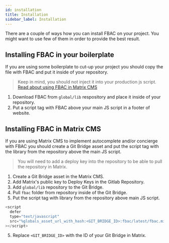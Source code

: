 ```yaml
---
id: installation
title: Installation
sidebar_label: Installation
---
```


There are a couple of ways how you can install FBAC on your project. You might want to use few of them in order to provide the best result.

## Installing FBAC in your boilerplate

If you are using some boilerplate to cut-up your project you should copy the file with FBAC and put it inside of your repository.

> Keep in mind, you should not inject it into your production js script. [Read about using FBAC in Matrix CMS](#installing-fbac-in-matrix-cms)

1. Download FBAC from `global/lib` respository and place it inside of your repository.
2. Put a script tag with FBAC above your main JS script in a footer of website.

## Installing FBAC in Matrix CMS

If you are using Matrix CMS to implement autocomplete and/or concierge with FBAC you should create a Git Bridge asset and put the script tag with the library from the repository above the main JS script.

> You will need to add a deploy key into the repository to be able to pull the repository in Matrix.

1. Create a Git Bridge asset in the Matrix CMS.
2. Add Matrix's public key to Deploy Keys in the Gitlab Repository.
3. Add `global/lib` repository to the Git Bridge.
4. Pull `fbac` folder from repository inside of the Git Bridge.
5. Put the script tag with library from the repository above main JS script.

```js
<script
  defer
  type="text/javascript"
  src="%globals_asset_url_with_hash:<GIT_BRIDGE_ID>:fbac/latest/fbac.min.latest.js%"
></script>
```

5. Replace `<GIT_BRIDGE_ID>` with the ID of your Git Bridge in Matrix.

